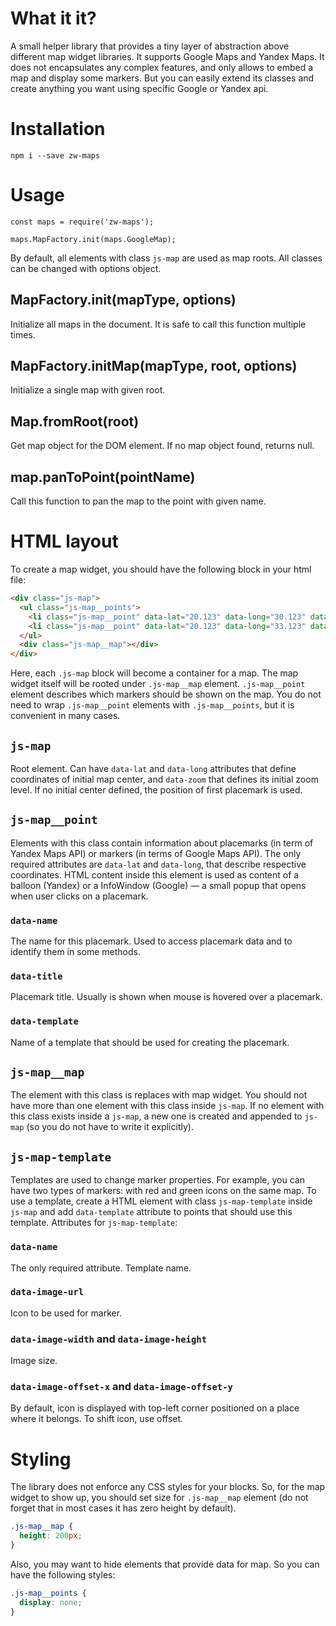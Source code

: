 # What it it?

A small helper library that provides a tiny layer of abstraction above different map widget libraries.
It supports Google Maps and Yandex Maps.
It does not encapsulates any complex features, and only allows to embed a map and display some markers.
But you can easily extend its classes and create anything you want using specific Google or Yandex api.

# Installation

```
npm i --save zw-maps
```

# Usage

```
const maps = require('zw-maps');

maps.MapFactory.init(maps.GoogleMap);
```

By default, all elements with class `js-map` are used as map roots.
All classes can be changed with options object.

## MapFactory.init(mapType, options)

Initialize all maps in the document.
It is safe to call this function multiple times.

## MapFactory.initMap(mapType, root, options)

Initialize a single map with given root.

## Map.fromRoot(root)

Get map object for the DOM element.
If no map object found, returns null.

## map.panToPoint(pointName)

Call this function to pan the map to the point with given name.

# HTML layout

To create a map widget, you should have the following block in your html file:

```html
<div class="js-map">
  <ul class="js-map__points">
    <li class="js-map__point" data-lat="20.123" data-long="30.123" data-name="first point" data-title="Some place">Popup content</li>
    <li class="js-map__point" data-lat="20.123" data-long="33.123" data-name="second point" data-title="Some place">Popup content</li>
  </ul>
  <div class="js-map__map"></div>
</div>
```

Here, each `.js-map` block will become a container for a map.
The map widget itself will be rooted under `.js-map__map` element.
`.js-map__point` element describes which markers should be shown on the map.
You do not need to wrap `.js-map__point` elements with `.js-map__points`, but it is convenient in many cases.

## `js-map`

Root element.
Can have `data-lat` and `data-long` attributes that define coordinates of initial map center, and `data-zoom` that defines its initial zoom level.
If no initial center defined, the position of first placemark is used.

## `js-map__point`

Elements with this class contain information about placemarks (in term of Yandex Maps API) or markers (in terms of Google Maps API).
The only required attributes are `data-lat` and `data-long`, that describe respective coordinates.
HTML content inside this element is used as content of a balloon (Yandex) or a InfoWindow (Google) — a small popup that opens when user clicks on a placemark.

### `data-name`

The name for this placemark.
Used to access placemark data and to identify them in some methods.

### `data-title`

Placemark title.
Usually is shown when mouse is hovered over a placemark.

### `data-template`

Name of a template that should be used for creating the placemark.

## `js-map__map`

The element with this class is replaces with map widget.
You should not have more than one element with this class inside `js-map`.
If no element with this class exists inside a `js-map`, a new one is created and appended to `js-map` (so you do not have to write it explicitly).

## `js-map-template`

Templates are used to change marker properties.
For example, you can have two types of markers: with red and green icons on the same map.
To use a template, create a HTML element with class `js-map-template` inside `js-map` and add `data-template` attribute to points that should use this template.
Attributes for `js-map-template`:

### `data-name`

The only required attribute.
Template name.

### `data-image-url`

Icon to be used for marker.

### `data-image-width` and `data-image-height`

Image size.

### `data-image-offset-x` and `data-image-offset-y`

By default, icon is displayed with top-left corner positioned on a place where it belongs.
To shift icon, use offset.

# Styling

The library does not enforce any CSS styles for your blocks.
So, for the map widget to show up, you should set size for `.js-map__map` element (do not forget that in most cases it has zero height by default).

```css
.js-map__map {
  height: 200px;
}
```

Also, you may want to hide elements that provide data for map.
So you can have the following styles:

```css
.js-map__points {
  display: none;
}
```

